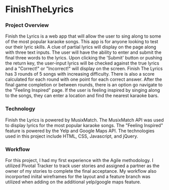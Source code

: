# FinishTheLyrics

### Project Overview
Finish the Lyrics is a web app that will allow the user to sing along to some of the most popular karaoke songs. This app is for anyone looking to test our their lyric skills. A clue of partial lyrics will display on the page along with three text inputs. The user will have the ability to enter and submit the final three words to the lyrics. Upon clicking the 'Submit' button or pushing the return key, the user-input lyrics will be checked against the true lyrics and a "Correct!" or "Incorrect!" will display on the screen. Finish The Lyrics has 3 rounds of 5 songs with increasing difficulty. There is also a score calculated for each round with one point for each correct answer. After the final game completion or between rounds, there is an option go navigate to the "Feeling Inspired" page. If the user is feeling inspired by singing along to the songs, they can enter a location and find the nearest karaoke bars. 

### Technology
Finish the Lyrics is powered by MusixMatch. The MusixMatch API was used to display lyrics for the most popular karaoke songs. The "Feeling Inspired" feature is powered by the Yelp and Google Maps API. The technologies used in this project include HTML, CSS, Javascript, and jQuery. 


### Workflow
For this project, I had my first experience with the Agile methodology. I utilized Pivotal Tracker to track user stories and assigned a partner as the owner of my stories to complete the final acceptance. My workflow also incorported iniital wireframes for the layout and a feature branch was utilized when adding on the additional yelp/google maps feature. 

